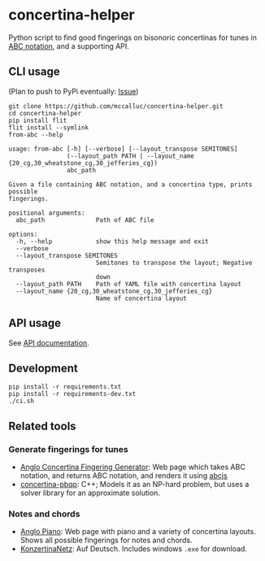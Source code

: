 # concertina-helper
Python script to find good fingerings on bisonoric concertinas for tunes in
[ABC notation](https://abcnotation.com/), and a supporting API.

## CLI usage

(Plan to push to PyPi eventually: [Issue](https://github.com/mccalluc/concertina-helper/issues/2))
```
git clone https://github.com/mccalluc/concertina-helper.git
cd concertina-helper
pip install flit
flit install --symlink
from-abc --help
```
```
usage: from-abc [-h] [--verbose] [--layout_transpose SEMITONES]
                (--layout_path PATH | --layout_name {20_cg,30_wheatstone_cg,30_jefferies_cg})
                abc_path

Given a file containing ABC notation, and a concertina type, prints possible
fingerings.

positional arguments:
  abc_path              Path of ABC file

options:
  -h, --help            show this help message and exit
  --verbose
  --layout_transpose SEMITONES
                        Semitones to transpose the layout; Negative transposes
                        down
  --layout_path PATH    Path of YAML file with concertina layout
  --layout_name {20_cg,30_wheatstone_cg,30_jefferies_cg}
                        Name of concertina layout
```

## API usage

See [API documentation](https://mccalluc.github.io/concertina-helper).

## Development


```
pip install -r requirements.txt
pip install -r requirements-dev.txt
./ci.sh
```

## Related tools

### Generate fingerings for tunes

- [Anglo Concertina Fingering Generator](https://jvandonsel.github.io/fingering/fingering.html): Web page which takes ABC notation, and returns ABC notation, and renders it using [abcjs](https://www.abcjs.net/)
- [concertina-pbqp](https://github.com/resistor/concertina-pbqp): C++; Models it as an NP-hard problem, but uses a solver library for an approximate solution. 

### Notes and chords

- [Anglo Piano](https://anglopiano.com/): Web page with piano and a variety of concertina layouts. Shows all possible fingerings for notes and chords.
- [KonzertinaNetz](https://www.konzertinanetz.de/): Auf Deutsch. Includes windows `.exe` for download.
